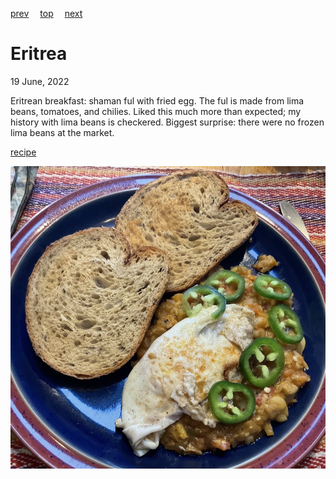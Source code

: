 [prev](equatorial_guinea.md)&emsp;
[top](../index.md)&emsp;
[next](estonia.md)
# Eritrea
19 June, 2022


Eritrean breakfast: shaman ful with fried egg. The ful is made from
lima beans, tomatoes, and chilies. Liked this much more than expected;
my history with lima beans is checkered. Biggest surprise: there were
no frozen lima beans at the market.

[recipe](https://tastecooking.com/recipes/shahan-ful-mashed-limas-with-onions-tomatoes-and-chiles/)

![breakfast](images/eritrea.jpeg)
